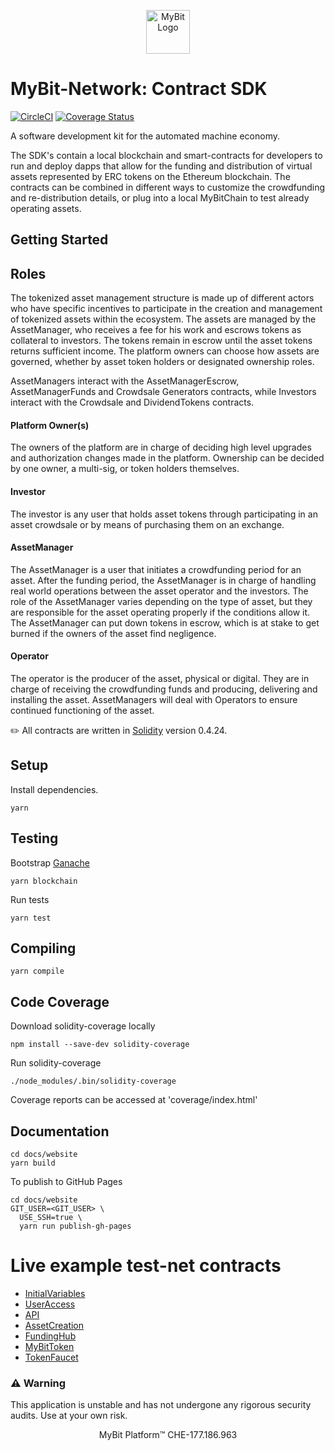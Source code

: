 <p align="center">
  <a href="https://mybit.io/">
    <img alt="MyBit Logo" src="https://files.mybit.io/mybit-icon-28x28.png" width="70">
  </a>
</p>



# MyBit-Network: Contract SDK
[![CircleCI](https://circleci.com/gh/MyBitFoundation/MyBit-Network.tech.svg?style=shield)](https://circleci.com/gh/MyBitFoundation/MyBit-Network.tech) [![Coverage Status](https://coveralls.io/repos/github/MyBitFoundation/MyBit-Network.tech/badge.svg)](https://coveralls.io/github/MyBitFoundation/MyBit-Network.tech)

A software development kit for the automated machine economy.

The SDK's contain a local blockchain and smart-contracts for developers to run and deploy dapps that allow for the funding and distribution of virtual assets represented by ERC tokens on the Ethereum blockchain. The contracts can be combined in different ways to customize the crowdfunding and re-distribution details, or plug into a local MyBitChain to test already operating assets.

## Getting Started

## Roles
The tokenized asset management structure is made up of different actors who have specific incentives to participate in the creation and management of tokenized assets within the ecosystem. The assets are managed by the AssetManager, who receives a fee for his work and escrows tokens as collateral to investors. The tokens remain in escrow until the asset tokens returns sufficient income. The platform owners can choose how assets are governed, whether by asset token holders or designated ownership roles.  

AssetManagers interact with the AssetManagerEscrow, AssetManagerFunds and Crowdsale Generators contracts, while Investors interact with the Crowdsale and DividendTokens contracts.

#### Platform Owner(s)
The owners of the platform are in charge of deciding high level upgrades and authorization changes made in the platform. Ownership can be decided by one owner, a multi-sig, or token holders themselves.

#### Investor
The investor is any user that holds asset tokens through participating in an asset crowdsale or by means of purchasing them on an exchange.

#### AssetManager
The AssetManager is a user that initiates a crowdfunding period for an asset. After the funding period, the AssetManager is in charge of handling real world operations between the asset operator and the investors. The role of the AssetManager varies depending on the type of asset, but they are responsible for the asset operating properly if the conditions allow it. The AssetManager can put down tokens in escrow, which is at stake to get burned if the owners of the asset find negligence.

#### Operator
The operator is the producer of the asset, physical or digital. They are in charge of receiving the crowdfunding funds and producing, delivering and installing the asset. AssetManagers will deal with Operators to ensure continued functioning of the asset.


✏️ All contracts are written in [Solidity](https://solidity.readthedocs.io/en/v0.4.24/) version 0.4.24.


## Setup

Install dependencies.

`yarn`

## Testing

Bootstrap [Ganache](https://truffleframework.com/ganache)

`yarn blockchain`

Run tests

`yarn test`

## Compiling

`yarn compile`

## Code Coverage

Download solidity-coverage locally

`npm install --save-dev solidity-coverage`

Run solidity-coverage

`./node_modules/.bin/solidity-coverage`

Coverage reports can be accessed at 'coverage/index.html'

## Documentation

```
cd docs/website
yarn build
```

To publish to GitHub Pages

```
cd docs/website
GIT_USER=<GIT_USER> \
  USE_SSH=true \
  yarn run publish-gh-pages
```


# Live example test-net contracts
* [InitialVariables](https://ropsten.etherscan.io/address/0x9e6606dedcf9d4960f8652abe2d624a048231841#code)
* [UserAccess](https://ropsten.etherscan.io/address/0xb14c50bb7530c71e14f28498bad1f65d10b5b3a9#code)
* [API](https://ropsten.etherscan.io/address/0x139ebd700b089f51a9dd90c0403e5326b1426f3b#code)
* [AssetCreation](https://ropsten.etherscan.io/address/0x011d426358f1982e327648506d3fdae01d054297#code)
* [FundingHub](https://ropsten.etherscan.io/address/0xb94bd7c5ca000beeff27db7cebb9c03749901f19#code)
* [MyBitToken](https://ropsten.etherscan.io/address/0xbb07c8c6e7cd15e2e6f944a5c2cac056c5476151#code)
* [TokenFaucet](https://ropsten.etherscan.io/address/0x564a7464b6ea98259aae1ad4aa8a11ca9b502cf8#code)

### ⚠️ Warning
This application is unstable and has not undergone any rigorous security audits. Use at your own risk.


<p align="center">
MyBit Platform™ CHE-177.186.963<br/>
</p>

